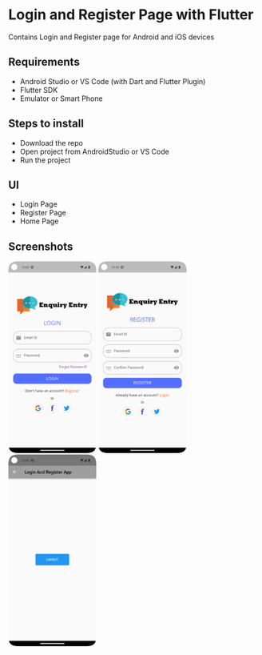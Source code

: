 # Login and Register Page with Flutter

Contains Login and Register page for Android and iOS devices

## Requirements
* Android Studio or VS Code (with Dart and Flutter Plugin)
* Flutter SDK
* Emulator or Smart Phone

## Steps to install
* Download the repo
* Open project from AndroidStudio or VS Code
* Run the project

## UI
* Login Page
* Register Page
* Home Page

## Screenshots

<img src="https://github.com/shubhamghadi123/LoginAndRegister-Flutter/blob/master/assets/screenshots/login.png" width="35%"> <img src="https://github.com/shubhamghadi123/LoginAndRegister-Flutter/blob/master/assets/screenshots/register.png" width="35%">
<img src="https://github.com/shubhamghadi123/LoginAndRegister-Flutter/blob/master/assets/screenshots/home.png" width="35%">
